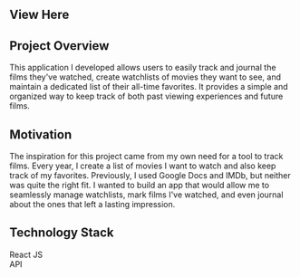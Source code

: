 ## View Here

## Project Overview
This application I developed allows users to easily track and journal the films they've watched, create watchlists of movies they want to see, and maintain a dedicated list of their all-time favorites. It provides a simple and organized way to keep track of both past viewing experiences and future films.

## Motivation
The inspiration for this project came from my own need for a tool to track films. Every year, I create a list of movies I want to watch and also keep track of my favorites. Previously, I used Google Docs and IMDb, but neither was quite the right fit. I wanted to build an app that would allow me to seamlessly manage watchlists, mark films I've watched, and even journal about the ones that left a lasting impression.

## Technology Stack
React JS
<br>
API
